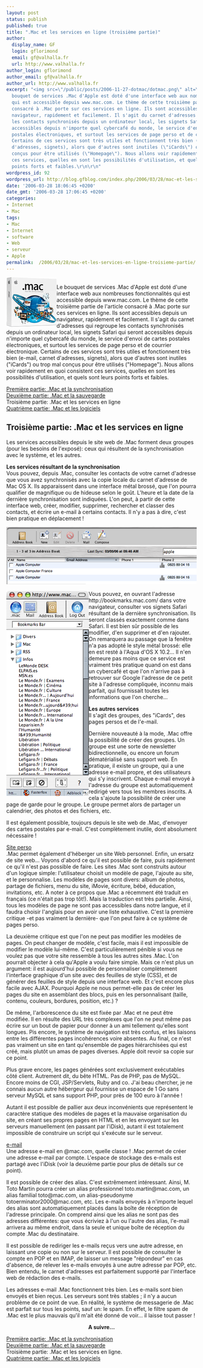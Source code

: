 ```yaml
---
layout: post
status: publish
published: true
title: ".Mac et les services en ligne (troisième partie)"
author:
  display_name: GF
  login: gflorimond
  email: gf@valhalla.fr
  url: http://www.valhalla.fr
author_login: gflorimond
author_email: gf@valhalla.fr
author_url: http://www.valhalla.fr
excerpt: "<img src=\"/public/posts/2006-11-27-dotmac/dotmac.png\" alt=\".Mac\" align=\"left\"/>\r\nLe
  bouquet de services .Mac d'Apple est doté d'une interface web aux nombreuses fonctionnalités
  qui est accessible depuis www.mac.com. Le thème de cette troisième partie de l'article
  consacré à .Mac porte sur ces services en ligne. Ils sont accessibles depuis un
  navigateur, rapidement et facilement. Il s'agit du carnet d'adresses qui regroupe
  les contacts synchronisés depuis un ordinateur local, les signets Safari qui seront
  accessibles depuis n'importe quel cybercafé du monde, le service d'envoi de cartes
  postales électroniques, et surtout les services de page perso et de courrier électronique.
  Certains de ces services sont très utiles et fonctionnent très bien (e-mail, carnet
  d'adresses, signets), alors que d'autres sont inutiles (\"iCards\") ou trop mal
  conçus pour être utilisés (\"Homepage\"). Nous allons voir rapidement en quoi consistent
  ces services, quelles en sont les possibilités d'utilisation, et quels sont leurs
  points forts et faibles.\r\n\r\n"
wordpress_id: 92
wordpress_url: http://blog.gfblog.com/index.php/2006/03/28/mac-et-les-services-en-ligne-troisieme-partie/
date: '2006-03-28 18:06:45 +0200'
date_gmt: '2006-03-28 17:06:45 +0200'
categories:
- Internet
- Mac
tags:
- Mac
- Internet
- software
- Web
- serveur
- Apple
permalink:  /2006/03/28/mac-et-les-services-en-ligne-troisieme-partie/
---
```

<p><img src="/public/posts/2006-11-27-dotmac/dotmac.png" alt=".Mac" align="left"/><br />
Le bouquet de services .Mac d'Apple est doté d'une interface web aux nombreuses fonctionnalités qui est accessible depuis www.mac.com. Le thème de cette troisième partie de l'article consacré à .Mac porte sur ces services en ligne. Ils sont accessibles depuis un navigateur, rapidement et facilement. Il s'agit du carnet d'adresses qui regroupe les contacts synchronisés depuis un ordinateur local, les signets Safari qui seront accessibles depuis n'importe quel cybercafé du monde, le service d'envoi de cartes postales électroniques, et surtout les services de page perso et de courrier électronique. Certains de ces services sont très utiles et fonctionnent très bien (e-mail, carnet d'adresses, signets), alors que d'autres sont inutiles ("iCards") ou trop mal conçus pour être utilisés ("Homepage"). Nous allons voir rapidement en quoi consistent ces services, quelles en sont les possibilités d'utilisation, et quels sont leurs points forts et faibles.</p>
<p><a id="more"></a><a id="more-92"></a></p>
<p><a href="http://www.valhalla.fr/index.php/2006/03/27/mac-et-la-synchronisation-premiere-partie/">Première partie: .Mac et la synchronisation</a><br />
<a href="http://www.valhalla.fr/index.php/2006/03/27/mac-et-la-sauvegarde-deuxieme-partie/">Deuxième partie: .Mac et la sauvegarde</a><br />
Troisième partie: .Mac et les services en ligne<br />
<a href="http://www.valhalla.fr/index.php/2006/03/29/mac-et-les-logiciels/">Quatrième partie: .Mac et les logiciels</a></p>
<h2>Troisième partie: .Mac et les services en ligne</h2>
<p>Les services accessibles depuis le site web de .Mac forment deux groupes (pour les besoins de l'exposé): ceux qui résultent de la synchronisation avec le système, et les autres.</p>
<p><strong>Les services résultant de la synchronisation</strong><br />
Vous pouvez, depuis .Mac, consulter les contacts de votre carnet d'adresse que vous avez synchronisés avec la copie locale du carnet d'adresse de Mac OS X. Ils apparaissent dans une interface métal brossé, que l'on pourra qualifier de magnifique ou de hideuse selon le goût. L'heure et la date de la dernière synchronisation sont indiquées. L'on peut, à partir de cette interface web, créer, modifier, supprimer, rechercher et classer des contacts, et écrire un e-mail à certains contacts. Il n'y a pas à dire, c'est bien pratique en déplacement !</p>
<p><img src="/public/posts/2006-11-27-dotmac/fig3.1.png" alt=".Mac Fig3.1" /></p>
<p><img src="/public/posts/2006-11-27-dotmac/fig3.2.png" alt=".Mac Fig3.2" align="left" /></p>
<p>Vous pouvez, en ouvrant l'adresse http://bookmarks.mac.com/ dans votre navigateur, consulter vos signets Safari résultant de la dernière synchronisation. Ils seront classés exactement comme dans Safari. Il est bien sûr possible de les modifier, d'en supprimer et d'en rajouter. On remarquera au passage que la fenêtre n'a pas adopté le style métal brossé: elle en est resté à l'Aqua d'OS X 10.2... Il n'en demeure pas moins que ce service est vraiment très pratique quand on est dans un cybercafé et que l'on n'arrive pas à retrouver sur Google l'adresse de ce petit site à l'adresse compliquée, inconnu mais parfait, qui fournissait toutes les informations que l'on cherche...</p>
<p><strong>Les autres services</strong><br />
Il s'agit des groupes, des "iCards", des pages persos et de l'e-mail.</p>
<p>Dernière nouveauté à la mode, .Mac offre la possibilité de créer des groupes. Un groupe est une sorte de newsletter bidirectionnelle, ou encore un forum dématérialisé sans support web. En pratique, il existe un groupe, qui a une adresse e-mail propre, et des utilisateurs qui s'y inscrivent. Chaque e-mail envoyé à l'adresse du groupe est automatiquement redirigé vers tous les membres inscrits. A cela s'ajoute la possibilité de créer une page de garde pour le groupe. Le groupe permet alors de partager un calendrier, des photos et des fichiers, etc. </p>
<p>Il est également possible, toujours depuis le site web de .Mac, d'envoyer des cartes postales par e-mail. C'est complètement inutile, dont absolument nécessaire !</p>
<p><u>Site perso</u><br />
.Mac permet également d'héberger un site Web personnel. Enfin, un ersatz de site web... Voyons d'abord ce qu'il est possible de faire, puis rapidement ce qu'il n'est pas possible de faire. Les sites .Mac sont construits autour d'un logique simple: l'utilisateur choisit un modèle de page, l'ajoute au site, et le personnalise. Les modèles de pages sont divers: album de photos, partage de fichiers, menu du site, iMovie, écriture, bébé, éducation, invitations, etc. A noter à ce propos que .Mac a récemment été traduit en français (ce n'était pas trop tôt!). Mais la traduction est très partielle. Ainsi, tous les modèles de page ne sont pas accessibles dans notre langue, et il faudra choisir l'anglais pour en avoir une liste exhaustive. C'est la première critique -et pas vraiment la dernière- que l'on peut faire à ce système de pages perso. </p>
<p>La deuxième critique est que l'on ne peut pas modifier les modèles de pages. On peut changer de modèle, c'est facile, mais il est impossible de modifier le modèle lui-même. C'est particulièrement pénible si vous ne voulez pas que votre site ressemble à tous les autres sites .Mac. L'on pourrait objecter à cela qu'Apple a voulu faire simple. Mais ce n'est plus un argument: il est aujourd'hui possible de personnaliser complètement l'interface graphique d'un site avec des feuilles de style (CSS), et de générer des feuilles de style depuis une interface web. Et c'est encore plus facile avec AJAX. Pourquoi Apple ne nous permet-elle pas de créer les pages du site en assemblant des blocs, puis en les personnalisant (taille, contenu, couleurs, bordures, position, etc.) ?</p>
<p>De même, l'arborescence du site est fixée par .Mac et ne peut être modifiée. Il en résulte des URL très complexes que l'on ne peut même pas écrire sur un bout de papier pour donner à un ami tellement qu'elles sont longues. Pis encore, le système de navigation est très confus, et les liaisons entre les différentes pages incohérences voire absentes. Au final, ce n'est pas vraiment un site en tant qu'ensemble de pages hiérarchisées qui est créé, mais plutôt un amas de pages diverses. Apple doit revoir sa copie sur ce point.</p>
<p>Plus grave encore, les pages générées sont exclusivement exécutables côté client. Autrement dit, du bête HTML. Pas de PHP, pas de MySQL. Encore moins de CGI, JSP/Servlets, Ruby and co. J'ai beau chercher, je ne connais aucun autre hébergeur qui fournisse un espace de 1 Go sans serveur MySQL et sans support PHP, pour près de 100 euro à l'année ! </p>
<p>Autant il est possible de pallier aux deux inconvénients que représentent le caractère statique des modèles de pages et la mauvaise organisation du site, en créant ses propres pages en HTML et en les envoyant sur les serveurs manuellement (en passant par l'iDisk), autant il est totalement impossible de construire un script qui s'exécute sur le serveur.</p>
<p><u>e-mail</u><br />
Une adresse e-mail en @mac.com, quelle classe ! .Mac permet de créer une adresse e-mail par compte. L'espace de stockage des e-mails est partagé avec l'iDisk (voir la deuxième partie pour plus de détails sur ce point).</p>
<p>Il est possible de créer des alias. C'est extrêmement intéressant. Ainsi, M. Toto Martin pourra créer un alias professionnel toto.martin@mac.com, un alias familial toto@mac.com, un alias-pseudonyme totoerminator2000@mac.com, etc. Les e-mails envoyés à n'importe lequel des alias sont automatiquement placés dans la boîte de réception de l'adresse principale. On comprend ainsi que les alias ne sont pas des adresses différentes: que vous écriviez à l'un ou l'autre des alias, l'e-mail arrivera au même endroit, dans la seule et unique boîte de réception du compte .Mac du destinataire.</p>
<p>Il est possible de rediriger les e-mails reçus vers une autre adresse, en laissant une copie ou non sur le serveur. Il est possible de consulter le compte en POP et en IMAP, de laisser un message "répondeur" en cas d'absence, de relever les e-mails envoyés à une autre adresse par POP, etc. Bien entendu, le carnet d'adresses est parfaitement supporté par l'interface web de rédaction des e-mails.</p>
<p>Les adresses e-mail .Mac fonctionnent très bien. Les e-mails sont bien envoyés et bien reçus. Les serveurs sont très stables ; il n'y a aucun problème de ce point de vue. En réalité, le système de messagerie de .Mac est parfait sur tous les points, sauf un: le spam. En effet, le filtre spam de .Mac est le plus mauvais qu'il m'ait été donné de voir... il laisse tout passer !</p>
<p><center><strong>A suivre...</strong></center></p>
<p><a href="http://www.valhalla.fr/index.php/2006/03/27/mac-et-la-synchronisation-premiere-partie/">Première partie: .Mac et la synchronisation</a><br />
<a href="http://www.valhalla.fr/index.php/2006/03/27/mac-et-la-sauvegarde-deuxieme-partie/">Deuxième partie: .Mac et la sauvegarde</a><br />
Troisième partie: .Mac et les services en ligne.<br />
<a href="http://www.valhalla.fr/index.php/2006/03/29/mac-et-les-logiciels/">Quatrième partie: .Mac et les logiciels</a></p>
